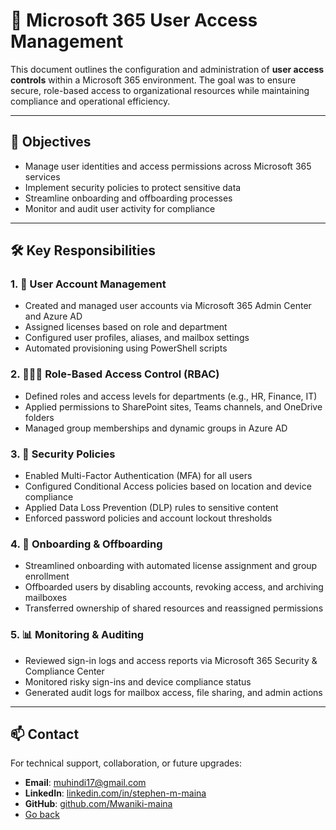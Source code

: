 # 🔐 Microsoft 365 User Access Management

This document outlines the configuration and administration of **user access controls** within a Microsoft 365 environment. The goal was to ensure secure, role-based access to organizational resources while maintaining compliance and operational efficiency.

---

## 🎯 Objectives

- Manage user identities and access permissions across Microsoft 365 services
- Implement security policies to protect sensitive data
- Streamline onboarding and offboarding processes
- Monitor and audit user activity for compliance

---

## 🛠️ Key Responsibilities

### 1. 👤 User Account Management

- Created and managed user accounts via Microsoft 365 Admin Center and Azure AD
- Assigned licenses based on role and department
- Configured user profiles, aliases, and mailbox settings
- Automated provisioning using PowerShell scripts

### 2. 🧑‍🤝‍🧑 Role-Based Access Control (RBAC)

- Defined roles and access levels for departments (e.g., HR, Finance, IT)
- Applied permissions to SharePoint sites, Teams channels, and OneDrive folders
- Managed group memberships and dynamic groups in Azure AD

### 3. 🔐 Security Policies

- Enabled Multi-Factor Authentication (MFA) for all users
- Configured Conditional Access policies based on location and device compliance
- Applied Data Loss Prevention (DLP) rules to sensitive content
- Enforced password policies and account lockout thresholds

### 4. 🔄 Onboarding & Offboarding

- Streamlined onboarding with automated license assignment and group enrollment
- Offboarded users by disabling accounts, revoking access, and archiving mailboxes
- Transferred ownership of shared resources and reassigned permissions

### 5. 📊 Monitoring & Auditing

- Reviewed sign-in logs and access reports via Microsoft 365 Security & Compliance Center
- Monitored risky sign-ins and device compliance status
- Generated audit logs for mailbox access, file sharing, and admin actions

---

## 📫 Contact

For technical support, collaboration, or future upgrades:

- **Email**: muhindi17@gmail.com  
- **LinkedIn**: [linkedin.com/in/stephen-m-maina](https://www.linkedin.com/in/stephen-m-maina)  
- **GitHub**: [github.com/Mwaniki-maina](https://github.com/Mwaniki-maina/Portfolio)
- [Go back](/readme.md)